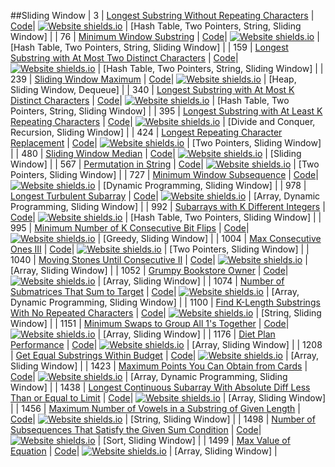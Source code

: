 ##Sliding Window
| 3 | [Longest Substring Without Repeating Characters](https:///leetCode.com/problems/longest-substring-without-repeating-characters) | [Code](https://github.com/SunilGudivada/Data-Structures-and-Algorithms/blob/master/src/com/platform/leetCode/problems/_3_LongestSubstringWithoutRepeatingCharacters.java)| [![Website shields.io](https://img.shields.io/badge/Medium-yellow.svg)](https://sunilgudivada.github.io/Data-Structures-and-Algorithms/) | [Hash Table, Two Pointers, String, Sliding Window] | 
| 76 | [Minimum Window Substring](https:///leetCode.com/problems/minimum-window-substring) | [Code](https://github.com/SunilGudivada/Data-Structures-and-Algorithms/blob/master/src/com/platform/leetCode/problems/_76_MinimumWindowSubstring.java)| [![Website shields.io](https://img.shields.io/badge/Hard-critical.svg)](https://sunilgudivada.github.io/Data-Structures-and-Algorithms/) | [Hash Table, Two Pointers, String, Sliding Window] | 
| 159 | [Longest Substring with At Most Two Distinct Characters](https:///leetCode.com/problems/longest-substring-with-at-most-two-distinct-characters) | [Code](https://github.com/SunilGudivada/Data-Structures-and-Algorithms/blob/master/src/com/platform/leetCode/problems/_159_LongestSubstringwithAtMostTwoDistinctCharacters.java)| [![Website shields.io](https://img.shields.io/badge/Medium-yellow.svg)](https://sunilgudivada.github.io/Data-Structures-and-Algorithms/) | [Hash Table, Two Pointers, String, Sliding Window] | 
| 239 | [Sliding Window Maximum](https:///leetCode.com/problems/sliding-window-maximum) | [Code](https://github.com/SunilGudivada/Data-Structures-and-Algorithms/blob/master/src/com/platform/leetCode/problems/_239_SlidingWindowMaximum.java)| [![Website shields.io](https://img.shields.io/badge/Hard-critical.svg)](https://sunilgudivada.github.io/Data-Structures-and-Algorithms/) | [Heap, Sliding Window, Dequeue] | 
| 340 | [Longest Substring with At Most K Distinct Characters](https:///leetCode.com/problems/longest-substring-with-at-most-k-distinct-characters) | [Code](https://github.com/SunilGudivada/Data-Structures-and-Algorithms/blob/master/src/com/platform/leetCode/problems/_340_LongestSubstringwithAtMostKDistinctCharacters.java)| [![Website shields.io](https://img.shields.io/badge/Medium-yellow.svg)](https://sunilgudivada.github.io/Data-Structures-and-Algorithms/) | [Hash Table, Two Pointers, String, Sliding Window] | 
| 395 | [Longest Substring with At Least K Repeating Characters](https:///leetCode.com/problems/longest-substring-with-at-least-k-repeating-characters) | [Code](https://github.com/SunilGudivada/Data-Structures-and-Algorithms/blob/master/src/com/platform/leetCode/problems/_395_LongestSubstringwithAtLeastKRepeatingCharacters.java)| [![Website shields.io](https://img.shields.io/badge/Medium-yellow.svg)](https://sunilgudivada.github.io/Data-Structures-and-Algorithms/) | [Divide and Conquer, Recursion, Sliding Window] | 
| 424 | [Longest Repeating Character Replacement](https:///leetCode.com/problems/longest-repeating-character-replacement) | [Code](https://github.com/SunilGudivada/Data-Structures-and-Algorithms/blob/master/src/com/platform/leetCode/problems/_424_LongestRepeatingCharacterReplacement.java)| [![Website shields.io](https://img.shields.io/badge/Medium-yellow.svg)](https://sunilgudivada.github.io/Data-Structures-and-Algorithms/) | [Two Pointers, Sliding Window] | 
| 480 | [Sliding Window Median](https:///leetCode.com/problems/sliding-window-median) | [Code](https://github.com/SunilGudivada/Data-Structures-and-Algorithms/blob/master/src/com/platform/leetCode/problems/_480_SlidingWindowMedian.java)| [![Website shields.io](https://img.shields.io/badge/Hard-critical.svg)](https://sunilgudivada.github.io/Data-Structures-and-Algorithms/) | [Sliding Window] | 
| 567 | [Permutation in String](https:///leetCode.com/problems/permutation-in-string) | [Code](https://github.com/SunilGudivada/Data-Structures-and-Algorithms/blob/master/src/com/platform/leetCode/problems/_567_PermutationinString.java)| [![Website shields.io](https://img.shields.io/badge/Medium-yellow.svg)](https://sunilgudivada.github.io/Data-Structures-and-Algorithms/) | [Two Pointers, Sliding Window] | 
| 727 | [Minimum Window Subsequence](https:///leetCode.com/problems/minimum-window-subsequence) | [Code](https://github.com/SunilGudivada/Data-Structures-and-Algorithms/blob/master/src/com/platform/leetCode/problems/_727_MinimumWindowSubsequence.java)| [![Website shields.io](https://img.shields.io/badge/Hard-critical.svg)](https://sunilgudivada.github.io/Data-Structures-and-Algorithms/) | [Dynamic Programming, Sliding Window] | 
| 978 | [Longest Turbulent Subarray](https:///leetCode.com/problems/longest-turbulent-subarray) | [Code](https://github.com/SunilGudivada/Data-Structures-and-Algorithms/blob/master/src/com/platform/leetCode/problems/_978_LongestTurbulentSubarray.java)| [![Website shields.io](https://img.shields.io/badge/Medium-yellow.svg)](https://sunilgudivada.github.io/Data-Structures-and-Algorithms/) | [Array, Dynamic Programming, Sliding Window] | 
| 992 | [Subarrays with K Different Integers](https:///leetCode.com/problems/subarrays-with-k-different-integers) | [Code](https://github.com/SunilGudivada/Data-Structures-and-Algorithms/blob/master/src/com/platform/leetCode/problems/_992_SubarrayswithKDifferentIntegers.java)| [![Website shields.io](https://img.shields.io/badge/Hard-critical.svg)](https://sunilgudivada.github.io/Data-Structures-and-Algorithms/) | [Hash Table, Two Pointers, Sliding Window] | 
| 995 | [Minimum Number of K Consecutive Bit Flips](https:///leetCode.com/problems/minimum-number-of-k-consecutive-bit-flips) | [Code](https://github.com/SunilGudivada/Data-Structures-and-Algorithms/blob/master/src/com/platform/leetCode/problems/_995_MinimumNumberofKConsecutiveBitFlips.java)| [![Website shields.io](https://img.shields.io/badge/Hard-critical.svg)](https://sunilgudivada.github.io/Data-Structures-and-Algorithms/) | [Greedy, Sliding Window] | 
| 1004 | [Max Consecutive Ones III](https:///leetCode.com/problems/max-consecutive-ones-iii) | [Code](https://github.com/SunilGudivada/Data-Structures-and-Algorithms/blob/master/src/com/platform/leetCode/problems/_1004_MaxConsecutiveOnesIII.java)| [![Website shields.io](https://img.shields.io/badge/Medium-yellow.svg)](https://sunilgudivada.github.io/Data-Structures-and-Algorithms/) | [Two Pointers, Sliding Window] | 
| 1040 | [Moving Stones Until Consecutive II](https:///leetCode.com/problems/moving-stones-until-consecutive-ii) | [Code](https://github.com/SunilGudivada/Data-Structures-and-Algorithms/blob/master/src/com/platform/leetCode/problems/_1040_MovingStonesUntilConsecutiveII.java)| [![Website shields.io](https://img.shields.io/badge/Medium-yellow.svg)](https://sunilgudivada.github.io/Data-Structures-and-Algorithms/) | [Array, Sliding Window] | 
| 1052 | [Grumpy Bookstore Owner](https:///leetCode.com/problems/grumpy-bookstore-owner) | [Code](https://github.com/SunilGudivada/Data-Structures-and-Algorithms/blob/master/src/com/platform/leetCode/problems/_1052_GrumpyBookstoreOwner.java)| [![Website shields.io](https://img.shields.io/badge/Medium-yellow.svg)](https://sunilgudivada.github.io/Data-Structures-and-Algorithms/) | [Array, Sliding Window] | 
| 1074 | [Number of Submatrices That Sum to Target](https:///leetCode.com/problems/number-of-submatrices-that-sum-to-target) | [Code](https://github.com/SunilGudivada/Data-Structures-and-Algorithms/blob/master/src/com/platform/leetCode/problems/_1074_NumberofSubmatricesThatSumtoTarget.java)| [![Website shields.io](https://img.shields.io/badge/Hard-critical.svg)](https://sunilgudivada.github.io/Data-Structures-and-Algorithms/) | [Array, Dynamic Programming, Sliding Window] | 
| 1100 | [Find K-Length Substrings With No Repeated Characters](https:///leetCode.com/problems/find-k-length-substrings-with-no-repeated-characters) | [Code](https://github.com/SunilGudivada/Data-Structures-and-Algorithms/blob/master/src/com/platform/leetCode/problems/_1100_FindK-LengthSubstringsWithNoRepeatedCharacters.java)| [![Website shields.io](https://img.shields.io/badge/Medium-yellow.svg)](https://sunilgudivada.github.io/Data-Structures-and-Algorithms/) | [String, Sliding Window] | 
| 1151 | [Minimum Swaps to Group All 1's Together](https:///leetCode.com/problems/minimum-swaps-to-group-all-1s-together) | [Code](https://github.com/SunilGudivada/Data-Structures-and-Algorithms/blob/master/src/com/platform/leetCode/problems/_1151_MinimumSwapstoGroupAll1'sTogether.java)| [![Website shields.io](https://img.shields.io/badge/Medium-yellow.svg)](https://sunilgudivada.github.io/Data-Structures-and-Algorithms/) | [Array, Sliding Window] | 
| 1176 | [Diet Plan Performance](https:///leetCode.com/problems/diet-plan-performance) | [Code](https://github.com/SunilGudivada/Data-Structures-and-Algorithms/blob/master/src/com/platform/leetCode/problems/_1176_DietPlanPerformance.java)| [![Website shields.io](https://img.shields.io/badge/Easy-success.svg)](https://sunilgudivada.github.io/Data-Structures-and-Algorithms/) | [Array, Sliding Window] | 
| 1208 | [Get Equal Substrings Within Budget](https:///leetCode.com/problems/get-equal-substrings-within-budget) | [Code](https://github.com/SunilGudivada/Data-Structures-and-Algorithms/blob/master/src/com/platform/leetCode/problems/_1208_GetEqualSubstringsWithinBudget.java)| [![Website shields.io](https://img.shields.io/badge/Medium-yellow.svg)](https://sunilgudivada.github.io/Data-Structures-and-Algorithms/) | [Array, Sliding Window] | 
| 1423 | [Maximum Points You Can Obtain from Cards](https:///leetCode.com/problems/maximum-points-you-can-obtain-from-cards) | [Code](https://github.com/SunilGudivada/Data-Structures-and-Algorithms/blob/master/src/com/platform/leetCode/problems/_1423_MaximumPointsYouCanObtainfromCards.java)| [![Website shields.io](https://img.shields.io/badge/Medium-yellow.svg)](https://sunilgudivada.github.io/Data-Structures-and-Algorithms/) | [Array, Dynamic Programming, Sliding Window] | 
| 1438 | [Longest Continuous Subarray With Absolute Diff Less Than or Equal to Limit](https:///leetCode.com/problems/longest-continuous-subarray-with-absolute-diff-less-than-or-equal-to-limit) | [Code](https://github.com/SunilGudivada/Data-Structures-and-Algorithms/blob/master/src/com/platform/leetCode/problems/_1438_LongestContinuousSubarrayWithAbsoluteDiffLessThanorEqualtoLimit.java)| [![Website shields.io](https://img.shields.io/badge/Medium-yellow.svg)](https://sunilgudivada.github.io/Data-Structures-and-Algorithms/) | [Array, Sliding Window] | 
| 1456 | [Maximum Number of Vowels in a Substring of Given Length](https:///leetCode.com/problems/maximum-number-of-vowels-in-a-substring-of-given-length) | [Code](https://github.com/SunilGudivada/Data-Structures-and-Algorithms/blob/master/src/com/platform/leetCode/problems/_1456_MaximumNumberofVowelsinaSubstringofGivenLength.java)| [![Website shields.io](https://img.shields.io/badge/Medium-yellow.svg)](https://sunilgudivada.github.io/Data-Structures-and-Algorithms/) | [String, Sliding Window] | 
| 1498 | [Number of Subsequences That Satisfy the Given Sum Condition](https:///leetCode.com/problems/number-of-subsequences-that-satisfy-the-given-sum-condition) | [Code](https://github.com/SunilGudivada/Data-Structures-and-Algorithms/blob/master/src/com/platform/leetCode/problems/_1498_NumberofSubsequencesThatSatisfytheGivenSumCondition.java)| [![Website shields.io](https://img.shields.io/badge/Medium-yellow.svg)](https://sunilgudivada.github.io/Data-Structures-and-Algorithms/) | [Sort, Sliding Window] | 
| 1499 | [Max Value of Equation](https:///leetCode.com/problems/max-value-of-equation) | [Code](https://github.com/SunilGudivada/Data-Structures-and-Algorithms/blob/master/src/com/platform/leetCode/problems/_1499_MaxValueofEquation.java)| [![Website shields.io](https://img.shields.io/badge/Hard-critical.svg)](https://sunilgudivada.github.io/Data-Structures-and-Algorithms/) | [Array, Sliding Window] | 
